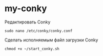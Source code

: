 # my-conky

Редактировать Conky
```
sudo nano /etc/conky/conky.conf
```
Сделать исполняемым файл загрузки Conky
```
chmod +x ~/start_conky.sh
```
